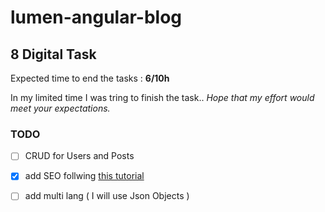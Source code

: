 # lumen-angular-blog
## 8 Digital Task

Expected time to end the tasks : **6/10h** 

In my limited time I was tring to finish the task.. 
*Hope that my effort would meet your expectations.*

### TODO

- [ ]  CRUD for Users and Posts
- [X]  add SEO follwing [this tutorial](https://www.youtube.com/watch?v=ANyOZIcGvB8)
- [ ]  add multi lang ( I will use Json Objects )

